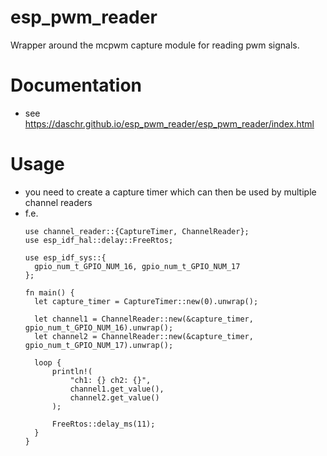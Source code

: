 # esp_pwm_reader
Wrapper around the mcpwm capture module for reading pwm signals.
# Documentation
- see https://daschr.github.io/esp_pwm_reader/esp_pwm_reader/index.html
  
# Usage
- you need to create a capture timer which can then be used by multiple channel readers
- f.e.
  ```
  use channel_reader::{CaptureTimer, ChannelReader};
  use esp_idf_hal::delay::FreeRtos;

  use esp_idf_sys::{
    gpio_num_t_GPIO_NUM_16, gpio_num_t_GPIO_NUM_17
  };

  fn main() {
    let capture_timer = CaptureTimer::new(0).unwrap();

    let channel1 = ChannelReader::new(&capture_timer, gpio_num_t_GPIO_NUM_16).unwrap();
    let channel2 = ChannelReader::new(&capture_timer, gpio_num_t_GPIO_NUM_17).unwrap();

    loop {
        println!(
            "ch1: {} ch2: {}",
            channel1.get_value(),
            channel2.get_value()
        );

        FreeRtos::delay_ms(11);
    }
  }
  ```
